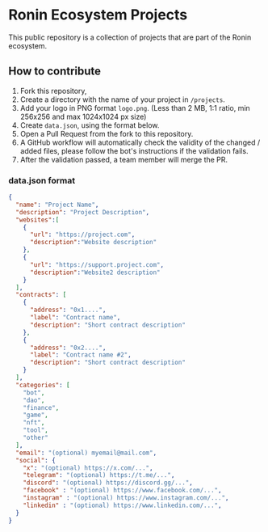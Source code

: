 # Ronin Ecosystem Projects

This public repository is a collection of projects that are part of the Ronin ecosystem.

## How to contribute

1. Fork this repository,
2. Create a directory with the name of your project in `/projects`.
3. Add your logo in PNG format `logo.png`. (Less than 2 MB, 1:1 ratio, min 256x256 and max 1024x1024 px size)
4. Create `data.json`, using the format below.
5. Open a Pull Request from the fork to this repository.
6. A GitHub workflow will automatically check the validity of the changed / added files, please follow the bot's instructions if the validation fails.
7. After the validation passed, a team member will merge the PR.

### data.json format

```json
{
  "name": "Project Name",
  "description": "Project Description",
  "websites":[
    {
      "url": "https://project.com",
      "description":"Website description"
    },
    {
      "url": "https://support.project.com",
      "description":"Website2 description"
    }
  ],
  "contracts": [
    {
      "address": "0x1....",
      "label": "Contract name",
      "description": "Short contract description"
    },
    {
      "address": "0x2....",
      "label": "Contract name #2",
      "description": "Short contract description"
    }
  ],
  "categories": [
    "bot",
    "dao",
    "finance",
    "game", 
    "nft",
    "tool",
    "other"
  ],
  "email": "(optional) myemail@mail.com",
  "social": {
    "x": "(optional) https://x.com/...",
    "telegram": "(optional) https://t.me/...",
    "discord": "(optional) https://discord.gg/...",
    "facebook" : "(optional) https://www.facebook.com/...",
    "instagram" : "(optional) https://www.instagram.com/...",
    "linkedin" : "(optional) https://www.linkedin.com/...",
  }
}
```